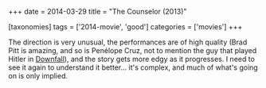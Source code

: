 +++
date = 2014-03-29
title = "The Counselor (2013)"

[taxonomies]
tags = ['2014-movie', 'good']
categories = ['movies']
+++

The direction is very unusual, the performances are of high quality
(Brad Pitt is amazing, and so is Penélope Cruz, not to mention the guy
that played Hitler in [Downfall]), and the story gets more edgy as it
progresses. I need to see it again to understand it better\... it\'s
complex, and much of what\'s going on is only implied.

  [Downfall]: http://movies.tshepang.net/downfall-2004

